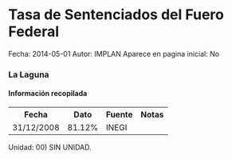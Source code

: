 Tasa de Sentenciados del Fuero Federal
=====

Fecha: 2014-05-01
Autor: IMPLAN
Aparece en pagina inicial: No

### La Laguna

#### Información recopilada

<table class="table table-hover table-bordered matriz">
  <tr><th>Fecha</th><th>Dato</th><th>Fuente</th><th>Notas</th></tr>
  <tr><td class="centrado">31/12/2008</td><td class="derecha">81.12%</td><td>INEGI</td><td></td></tr>
</table>

Unidad: 00) SIN UNIDAD.
